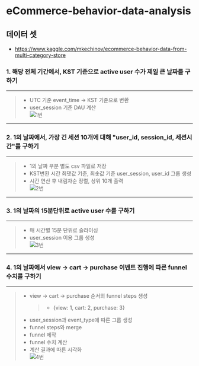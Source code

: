 # eCommerce-behavior-data-analysis
  
## 데이터 셋
- https://www.kaggle.com/mkechinov/ecommerce-behavior-data-from-multi-category-store  
  

### 1. 해당 전체 기간에서, KST 기준으로 active user 수가 제일 큰 날짜를 구하기  
----  
> - UTC 기준 event_time → KST 기준으로 변환  
> - user_session 기준 DAU 계산  
![1번](https://user-images.githubusercontent.com/69496202/141769475-e5337a7e-98c1-48c4-9877-acac96b89b82.PNG)

  
----  
### 2. 1의 날짜에서, 가장 긴 세션 10개에 대해 "user_id, session_id, 세션시간"를 구하기  
----  
> - 1의 날짜 부분 별도 csv 파일로 저장  
> - KST변환 시간 최댓값 기준, 최솟값 기준 user_session, user_id 그룹 생성  
> - 시간 연산 후 내림차순 정렬, 상위 10개 출력  
![2번](https://user-images.githubusercontent.com/69496202/141769676-426a2841-eb3b-4f39-8a9d-a4f29b278dee.PNG)

----  
### 3. 1의 날짜의 15분단위로 active user 수를 구하기 
----  
> - 매 시간별 15분 단위로 슬라이싱  
> - user_session 이용 그룹 생성  
![3번](https://user-images.githubusercontent.com/69496202/141769794-a0f0c13f-f7c1-41ec-9019-2ce7ddf79a10.PNG)

----  
### 4. 1의 날짜에서 view → cart → purchase 이벤트 진행에 따른 funnel 수치를 구하기    
----  
> - view → cart → purchase 순서의 funnel steps 생성
>   >   - {view: 1, cart: 2, purchase: 3}  
>   >   
> - user_session과 event_type에 따른 그룹 생성  
> - funnel steps와 merge  
> - funnel 제작  
> - funnel 수치 계산  
> - 계산 결과에 따른 시각화  
![4번](https://user-images.githubusercontent.com/69496202/141770008-e5f74bdd-201b-481c-8222-990594202cf6.png)
